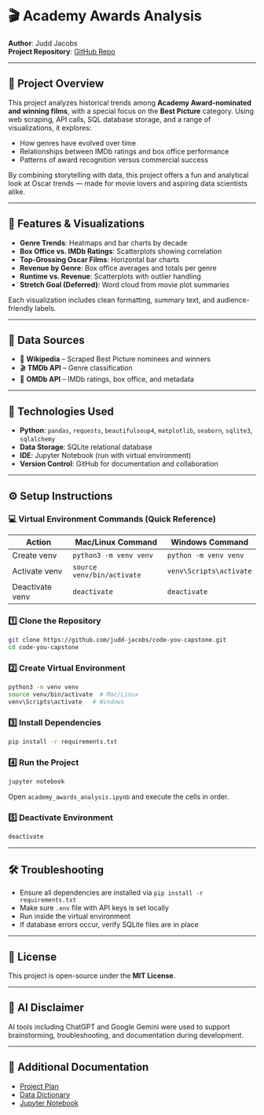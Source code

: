 # 🎬 Academy Awards Analysis

**Author**: Judd Jacobs  
**Project Repository**: [GitHub Repo](https://github.com/judd-jacobs/code-you-capstone)

---

## 📌 Project Overview

This project analyzes historical trends among **Academy Award-nominated and winning films**, with a special focus on the **Best Picture** category. Using web scraping, API calls, SQL database storage, and a range of visualizations, it explores:

- How genres have evolved over time
- Relationships between IMDb ratings and box office performance
- Patterns of award recognition versus commercial success

By combining storytelling with data, this project offers a fun and analytical look at Oscar trends — made for movie lovers and aspiring data scientists alike.

---

## 🎯 Features & Visualizations

- **Genre Trends**: Heatmaps and bar charts by decade
- **Box Office vs. IMDb Ratings**: Scatterplots showing correlation
- **Top-Grossing Oscar Films**: Horizontal bar charts
- **Revenue by Genre**: Box office averages and totals per genre
- **Runtime vs. Revenue**: Scatterplots with outlier handling
- **Stretch Goal (Deferred)**: Word cloud from movie plot summaries

Each visualization includes clean formatting, summary text, and audience-friendly labels.

---

## 🔎 Data Sources

- 📄 **Wikipedia** – Scraped Best Picture nominees and winners
- 🎬 **TMDb API** – Genre classification
- 🎥 **OMDb API** – IMDb ratings, box office, and metadata

---

## 🧰 Technologies Used

- **Python**: `pandas`, `requests`, `beautifulsoup4`, `matplotlib`, `seaborn`, `sqlite3`, `sqlalchemy`
- **Data Storage**: SQLite relational database
- **IDE**: Jupyter Notebook (run with virtual environment)
- **Version Control**: GitHub for documentation and collaboration

---

## ⚙️ Setup Instructions

### 💻 Virtual Environment Commands (Quick Reference)

| Action          | Mac/Linux Command           | Windows Command            |
|----------------|------------------------------|-----------------------------|
| Create venv     | `python3 -m venv venv`       | `python -m venv venv`       |
| Activate venv   | `source venv/bin/activate`   | `venv\Scripts\activate`     |
| Deactivate venv | `deactivate`                 | `deactivate`                |

### 1️⃣ Clone the Repository

```bash
git clone https://github.com/judd-jacobs/code-you-capstone.git
cd code-you-capstone
```

### 2️⃣ Create Virtual Environment

```bash
python3 -m venv venv
source venv/bin/activate  # Mac/Linux
venv\Scripts\activate   # Windows
```

### 3️⃣ Install Dependencies

```bash
pip install -r requirements.txt
```

### 4️⃣ Run the Project

```bash
jupyter notebook
```

Open `academy_awards_analysis.ipynb` and execute the cells in order.

### 5️⃣ Deactivate Environment

```bash
deactivate
```

---

## 🛠 Troubleshooting

- Ensure all dependencies are installed via `pip install -r requirements.txt`
- Make sure `.env` file with API keys is set locally
- Run inside the virtual environment
- If database errors occur, verify SQLite files are in place

---

## 📄 License

This project is open-source under the **MIT License**.

---

## 🤖 AI Disclaimer

AI tools including ChatGPT and Google Gemini were used to support brainstorming, troubleshooting, and documentation during development.

---

## 📎 Additional Documentation

- [Project Plan](project_plan.md)
- [Data Dictionary](data_dictionary.md)
- [Jupyter Notebook](academy_awards_analysis.ipynb)
